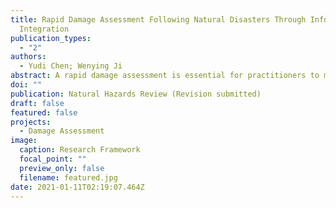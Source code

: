 ```yaml
---
title: Rapid Damage Assessment Following Natural Disasters Through Information
  Integration
publication_types:
  - "2"
authors:
  - Yudi Chen; Wenying Ji
abstract: A rapid damage assessment is essential for practitioners to make timely and informed decisions following a disaster. This research aims to provide such an assessment through integrating multisource information that comprises hazard characteristic, community exposure, community vulnerability, and social media information. To illustrate the reliability of the proposed strategy, supervised learning is employed as its performance highly relies on the quality of information integration. In detail, reference samples are prepared using the information of three recent hurricanes: Harvey, Irma, and Michael. Then, two supervised learning models—multiple linear regression and support vector regression—are trained using the reference samples from hurricanes Harvey and Irma. The trained models are tested using the reference samples from hurricane Michael to demonstrate the applicability of the proposed approach. Theoretically, this research proves the concept of integrating multisource information for achieving a rapid damage assessment. Practically, this research proposes the whole pipeline from information collection to final prediction for deriving a rapid damage assessment following disasters.
doi: ""
publication: Natural Hazards Review (Revision submitted)
draft: false
featured: false
projects:
  - Damage Assessment
image:
  caption: Research Framework
  focal_point: ""
  preview_only: false
  filename: featured.jpg
date: 2021-01-11T02:19:07.464Z
---
```

